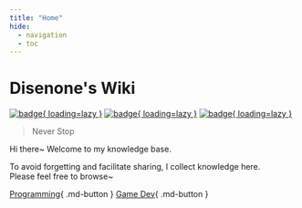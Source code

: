 ```yaml
---
title: "Home"
hide:
  - navigation
  - toc
---
```


# Disenone's Wiki

[![badge](https://img.shields.io/github/deployments/disenone/wiki/Production?label=Build&style=flat-square){ loading=lazy }](https://vercel.com/powerlin/wiki-mkdocs/deployments)
[![badge](https://img.shields.io/github/last-commit/disenone/wiki?color=FCD734&label=Last%20commit&style=flat-square){ loading=lazy }](https://github.com/disenone/wiki/commits/main)
[![badge](https://img.shields.io/badge/Contact%20%26%20Subscribe-me-34ABE0?&style=flat-square){ loading=lazy }](https://disenone.github.io/wiki/Contact-and-Subscribe)

> Never Stop

Hi there~ Welcome to my knowledge base.

To avoid forgetting and facilitate sharing, I collect knowledge here.  
Please feel free to browse~

[Programming](cpp-C和Cpp的命令行参数处理总结){ .md-button }
[Game Dev](game-游戏AOI算法解析和性能实测){ .md-button }
